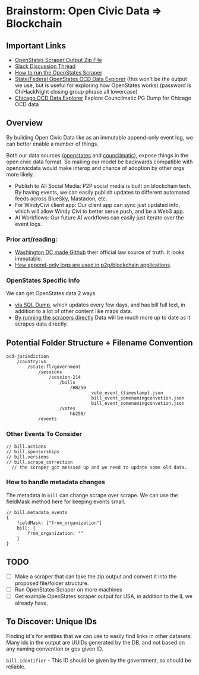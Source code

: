 # Brainstorm: Open Civic Data => Blockchain

## Important Links
- [OpenStates Scraper Output Zip File](https://chihacknight.slack.com/files/U08L58C7ZTJ/F08NL4DGGSU/il_openstates.zip)
- [Slack Discussion Thread](https://chihacknight.slack.com/archives/C047500M5RS/p1744230231887699)
- [How to run the OpenStates Scraper](https://docs.openstates.org/contributing/scrapers/#running-your-first-scraper)
- [State/Federal OpenStates OCD Data Explorer](https://jstrieb.github.io/link-lock/#eyJ2IjoiMC4wLjEiLCJlIjoia1V2WEx4YUJnWlUzaXFYODdGbTM4TEd6ajVKVXYyK01tVUxFWXBjSHpoalBqZEZRVE4vRGFGU2hZRjRpRTdxMjBWU3poaS9RNG1wNiIsInMiOiJUTnROd2J3dHNxdjQrSEdlVnV3SzhRPT0iLCJpIjoieEZoK2xtZXJlZTRRMk1JQSJ9) (this won't be the output we use, but is useful for exploring how OpenStates works) (password is ChiHackNight closing group phrase all lowercase)
- [Chicago OCD Data Explorer](https://puddle.datamade.us/chicago_council-347e82e) Explore Councilmatic PG Dump for Chicago OCD data

## Overview

By building Open Civic Data like as an immutable append-only event log, we can better enable a number of things.

Both our data sources ([openstates](https://github.com/openstates/openstates-scrapers) and [councilmatic](https://github.com/datamade/chicago-council-scrapers)), expose things in the open civic data format. So making our model be backwards compatible with opencivicdata would make interop and chance of adoption by other orgs more likely.

- Publish to All Social Media: P2P social media is built on blockchain tech. By having events, we can easily publish updates to different automated feeds across BlueSky, Mastadon, etc.
- For WindyCivi client app: Our client app can sync just updated info, which will allow Windy Civi to better serve push, and be a Web3 app.
- AI Workflows: Our future AI workflows can easily just iterate over the event logs.

### Prior art/reading:
- [Washington DC made Github](https://github.com/DCCouncil/law-xml) their official law source of truth. It looks immutable.
- [How append-only logs are used in p2p/blockchain applications](https://scuttlebot.io/more/protocols/secure-scuttlebutt.html).

### OpenStates Specific Info

We can get OpenStates data 2 ways
- [via SQL Dump](https://open.pluralpolicy.com/data/), which updates every few days, and has bill full text, in addition to a lot of other content like maps data.
- [By running the scrapers directly](https://github.com/openstates/openstates-scrapers) Data will be much more up to date as it scrapes data directly.

## Potential Folder Structure + Filename Convention

```
ocd-jurisdiction
	/country:us
		/state:fl/government
			/sessions
				/session-214
					/bills
						/HB250
								vote_event_{timestamp}.json
								bill_event_somenamingconvetion.json
								bill_event_somenamingconvetion.json
					/votes
						hb250/
			/events
```				

### Other Events To Consider

```
// bill.actions
// bill.sponsorships
// bill.versions
// bill.scrape_correction
  // the scraper got messsed up and we need to update some old data.
```

### How to handle metadata changes

The metadata in `bill` can change scrape over scrape. We can use the fieldMask method here for keeping events small.

```
// bill.metadata_events
{
    fieldMask: ["from_organization"]
    bill: {
        from_organization: ""
    }
}
```

## TODO

- [ ] Make a scraper that can take the zip output and convert it into the proposed file/folder structure.
- [ ] Run OpenStates Scraper on more machines
- [ ] Get example OpenStates scraper output for USA, in addition to the IL we already have.

##  To Discover: Unique IDs
Finding id's for entities that we can use to easily find links in other datasets. Many ids in the output are UUIDs generated by the DB, and not based on any naming convention or gov given ID.

`bill.identifier` - This ID should be given by the government, so should be reliable.
